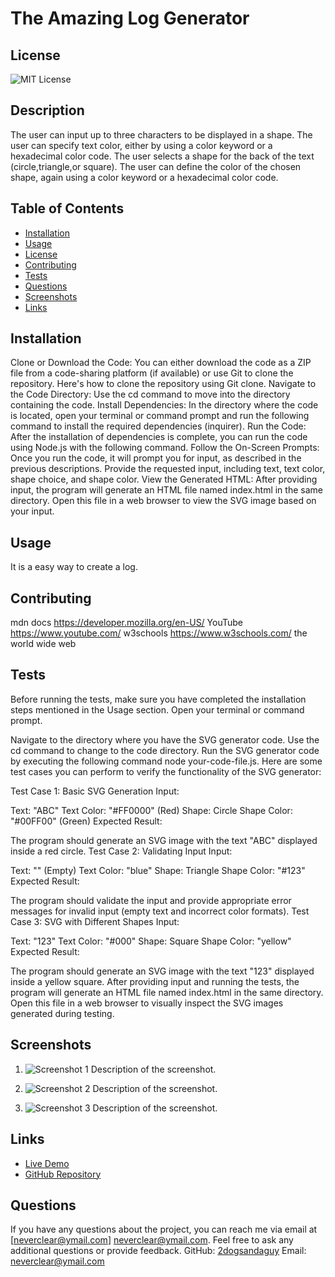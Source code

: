 
# The Amazing Log Generator


  ## License
  ![MIT License](https://img.shields.io/badge/license-MIT-brightgreen)
  
  
    

## Description
The user can input up to three characters to be displayed in a shape. The user can specify text color, either by using a color keyword or a hexadecimal color code. The user selects a shape for the back of the text (circle,triangle,or square). The user can define the color of the chosen shape, again using a color keyword or a hexadecimal color code.

## Table of Contents
- [Installation](#installation)
- [Usage](#usage)
- [License](#license)
- [Contributing](#contributing)
- [Tests](#tests)
- [Questions](#questions)
- [Screenshots](#screenshots)
- [Links](#links)

## Installation
Clone or Download the Code:
You can either download the code as a ZIP file from a code-sharing platform (if available) or use Git to clone the repository. Here's how to clone the repository using Git clone. 
Navigate to the Code Directory:
Use the cd command to move into the directory containing the code.
Install Dependencies:
In the directory where the code is located, open your terminal or command prompt and run the following command to install the required dependencies (inquirer).
Run the Code:
After the installation of dependencies is complete, you can run the code using Node.js with the following command.
Follow the On-Screen Prompts:
Once you run the code, it will prompt you for input, as described in the previous descriptions. Provide the requested input, including text, text color, shape choice, and shape color.
View the Generated HTML:
After providing input, the program will generate an HTML file named index.html in the same directory. Open this file in a web browser to view the SVG image based on your input.


## Usage
It is a easy way to create a log.

## Contributing
mdn docs https://developer.mozilla.org/en-US/
YouTube https://www.youtube.com/
w3schools https://www.w3schools.com/
the world wide web

## Tests
Before running the tests, make sure you have completed the installation steps mentioned in the Usage section.
Open your terminal or command prompt.

Navigate to the directory where you have the SVG generator code. Use the cd command to change to the code directory.
Run the SVG generator code by executing the following command node your-code-file.js.
Here are some test cases you can perform to verify the functionality of the SVG generator:

Test Case 1: Basic SVG Generation
Input:

Text: "ABC"
Text Color: "#FF0000" (Red)
Shape: Circle
Shape Color: "#00FF00" (Green)
Expected Result:

The program should generate an SVG image with the text "ABC" displayed inside a red circle.
Test Case 2: Validating Input
Input:

Text: "" (Empty)
Text Color: "blue"
Shape: Triangle
Shape Color: "#123"
Expected Result:

The program should validate the input and provide appropriate error messages for invalid input (empty text and incorrect color formats).
Test Case 3: SVG with Different Shapes
Input:

Text: "123"
Text Color: "#000"
Shape: Square
Shape Color: "yellow"
Expected Result:

The program should generate an SVG image with the text "123" displayed inside a yellow square.
After providing input and running the tests, the program will generate an HTML file named index.html in the same directory. Open this file in a web browser to visually inspect the SVG images generated during testing.


## Screenshots

1. ![Screenshot 1](screenshots/screenshot1.png)
   Description of the screenshot.

2. ![Screenshot 2](screenshots/screenshot2.png)
   Description of the screenshot.

3. ![Screenshot 3](screenshots/screenshot3.png)
   Description of the screenshot.



## Links

- [Live Demo](https://your-project-demo.com)
- [GitHub Repository](https://github.com/your-username/your-project)


## Questions
If you have any questions about the project, you can reach me via email at [neverclear@ymail.com]
neverclear@ymail.com. Feel free to ask any additional questions or provide feedback.
GitHub: [2dogsandaguy](https://github.com/2dogsandaguy)
Email: [neverclear@ymail.com](mailto:neverclear@ymail.com)
  